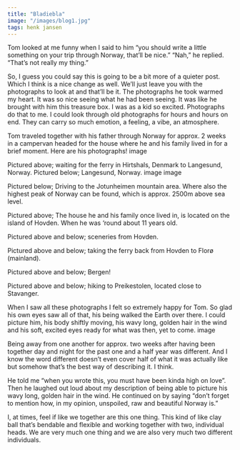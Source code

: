 ```yaml
---
title: "Bladiebla"
image: "/images/blog1.jpg" 
tags: henk jansen
---
```


Tom looked at me funny when I said to him “you should write a little something on your trip through Norway, that’ll be nice.” “Nah,” he replied. “That’s not really my thing.” 


So, I guess you could say this is going to be a bit more of a quieter post. Which I think is a nice change as well. We’ll just leave you with the photographs to look at and that’ll be it. The photographs he took warmed my heart. It was so nice seeing what he had been seeing. It was like he brought with him this treasure box. I was as a kid so excited. Photographs do that to me. I could look through old photographs for hours and hours on end. They can carry so much emotion, a feeling, a vibe, an atmosphere.

Tom traveled together with his father through Norway for approx. 2 weeks in a campervan headed for the house where he and his family lived in for a brief moment. Here are his photographs!
image

Pictured above; waiting for the ferry in Hirtshals, Denmark to Langesund, Norway. Pictured below; Langesund, Norway.
image
image

Pictured below; Driving to the Jotunheimen mountain area. Where also the highest peak of Norway can be found, which is approx. 2500m above sea level.

Pictured above; The house he and his family once lived in, is located on the island of Hovden. When he was ‘round about 11 years old. 


Pictured above and below; sceneries from Hovden. 

Pictured above and below; taking the ferry back from Hovden to Florø (mainland).

Pictured above and below; Bergen!

Pictured above and below; hiking to Preikestolen, located close to Stavanger.

When I saw all these photographs I felt so extremely happy for Tom. So glad his own eyes saw all of that, his being walked the Earth over there. I could picture him, his body shiftly moving, his wavy long, golden hair in the wind and his soft, excited eyes ready for what was then, yet to come. 
image

Being away from one another for approx. two weeks after having been together day and night for the past one and a half year was different. And I know the word different doesn’t even cover half of what it was actually like but somehow that’s the best way of describing it. I think.

He told me “when you wrote this, you must have been kinda high on love”. Then he laughed out loud about my description of being able to picture his wavy long, golden hair in the wind. He continued on by saying “don’t forget to mention how, in my opinion, unspoiled, raw and beautiful Norway is.” 

I, at times, feel if like we together are this one thing. This kind of like clay ball that’s bendable and flexible and working together with two, individual heads. We are very much one thing and we are also very much two different individuals.  